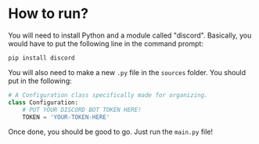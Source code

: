 # How to run?
You will need to install Python and a module called "discord". Basically, you would have to put the following line in the command prompt:

`pip install discord`

You will also need to make a new `.py` file in the `sources` folder. You should put in the following:
```py
# A Configuration class specifically made for organizing.
class Configuration:
    # PUT YOUR DISCORD BOT TOKEN HERE!
    TOKEN = 'YOUR-TOKEN-HERE'
```

Once done, you should be good to go. Just run the `main.py` file!
